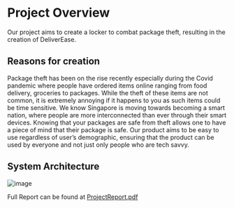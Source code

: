 # Project Overview
Our project aims to create a locker to combat package theft, resulting in the creation of DeliverEase.

## Reasons for creation
Package theft has been on the rise recently especially during the Covid pandemic where people have ordered items online ranging from food delivery, groceries to packages. While the theft of these items are not common, it is extremely annoying if it happens to you as such items could be time sensitive. We know Singapore is moving towards becoming a smart nation, where people are more interconnected than ever through their smart devices. Knowing that your packages are safe from theft allows one to have a piece of mind that their package is safe. Our product aims to be easy to use regardless of user’s demographic, ensuring that the product can be used by everyone and not just only people who are tech savvy.

## System Architecture
![image](https://github.com/DariusSG/ConnectedSystemDesignProject/assets/39219301/348bf997-098d-4b9f-b8b7-adbe06514919)

Full Report can be found at [ProjectReport.pdf](https://github.com/DariusSG/ConnectedSystemDesignProject/files/13801993/ProjectReport.pdf)
